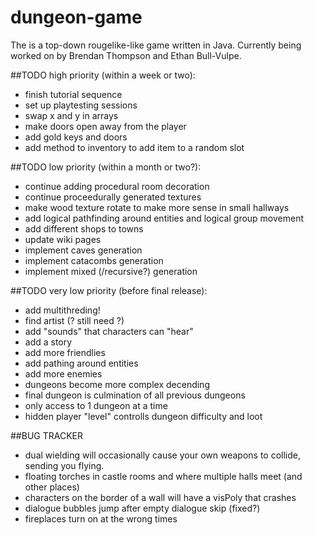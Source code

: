 # dungeon-game
The is a top-down rougelike-like game written in Java. Currently being worked on by Brendan Thompson and Ethan  Bull-Vulpe.

##TODO high priority (within a week or two):
* finish tutorial sequence
* set up playtesting sessions
* swap x and y in arrays
* make doors open away from the player
* add gold keys and doors
* add method to inventory to add item to a random slot

##TODO low priority (within a month or two?):
* continue adding procedural room decoration
* continue proceedurally generated textures
* make wood texture rotate to make more sense in small hallways
* add logical pathfinding around entities and logical group movement
* add different shops to towns
* update wiki pages
* implement caves generation
* implement catacombs generation
* implement mixed (/recursive?) generation

##TODO very low priority (before final release):
* add multithreding!
* find artist (? still need ?)
* add "sounds" that characters can "hear"
* add a story
* add more friendlies
* add pathing around entities
* add more enemies
* dungeons become more complex decending
* final dungeon is culmination of all previous dungeons
* only access to 1 dungeon at a time
* hidden player "level" controlls dungeon difficulty and loot

##BUG TRACKER
* dual wielding will occasionally cause your own weapons to collide, sending you flying.
* floating torches in castle rooms and where multiple halls meet (and other places)
* characters on the border of a wall will have a visPoly that crashes
* dialogue bubbles jump after empty dialogue skip (fixed?)
* fireplaces turn on at the wrong times
